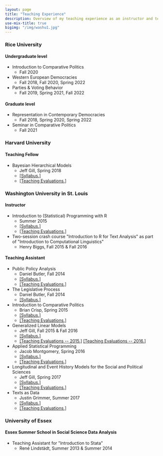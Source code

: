 ```yaml
---
layout: page
title: "Teaching Experience"
description: Overview of my teaching experience as an instructor and teaching assistant.
use-mix-title: true
bigimg: "/img/washu1.jpg"
---
```


### Rice University
#### Undergraduate level
* Introduction to Comparative Politics
  * Fall 2020
* Western European Democracies
  * Fall 2018, Fall 2020, Spring 2022
* Parties & Voting Behavior
  * Fall 2019, Spring 2021, Fall 2022
  
#### Graduate level
* Representation in Contemporary Democracies
  * Fall 2018, Spring 2020, Spring 2022
* Seminar in Comparative Politics
  * Fall 2021

### Harvard University
#### Teaching Fellow
* Bayesian Hierarchical Models
  * Jeff Gill, Spring 2018
  * <a href="http://jhomola.com/files/Syll-MLM.pdf" target="_blank">[Syllabus.]</a>
  * <a href="http://jhomola.com/files/Evals-Harvard.pdf" target="_blank">[Teaching Evaluations.]</a>

### Washington University in St. Louis
#### Instructor
* Introduction to (Statistical) Programming with R
  * Summer 2015
  * <a href="http://jhomola.com/files/Syll-IntroR.pdf" target="_blank">[Syllabus.]</a>
  * <a href="http://jhomola.com/files/Evals.pdf" target="_blank">[Teaching Evaluations.]</a>
* Two-session crash course "Introduction to R for Text Analysis" as part of "Introduction to Computational Linguistics"
  * Henry Biggs, Fall 2015 & Fall 2016

#### Teaching Assistant 
* Public Policy Analysis
  * Daniel Butler, Fall 2014
  * <a href="http://jhomola.com/files/Syll-Policy.pdf" target="_blank">[Syllabus.]</a>
  * <a href="http://jhomola.com/files/Evals.pdf#page=6" target="_blank">[Teaching Evaluations.]</a>
* The Legislative Process
  * Daniel Butler, Fall 2014
  * <a href="http://jhomola.com/files/Syll-Legislative.pdf" target="_blank">[Syllabus.]</a>
* Introduction to Comparative Politics
  * Brian Crisp, Spring 2015
  * <a href="http://jhomola.com/files/Syll-CP.pdf" target="_blank">[Syllabus.]</a>
  * <a href="http://jhomola.com/files/Evals.pdf#page=10" target="_blank">[Teaching Evaluations.]</a>
* Generalized Linear Models
  * Jeff Gill, Fall 2015 & Fall 2016
  * <a href="http://jhomola.com/files/Syll-MLE.pdf" target="_blank">[Syllabus.]</a>
  * <a href="http://jhomola.com/files/Evals.pdf#page=14" target="_blank">[Teaching Evaluations -- 2015.]</a> <a href="http://jhomola.com/files/Evals.pdf#page=22" target="_blank">[Teaching Evaluations -- 2016.]</a>
* Applied Statistical Programming
  * Jacob Montgomery, Spring 2016
  * <a href="http://jhomola.com/files/Syll-R.pdf" target="_blank">[Syllabus.]</a>
  * <a href="http://jhomola.com/files/Evals.pdf#page=18" target="_blank">[Teaching Evaluations.]</a>
* Longitudinal and Event History Models for the Social and Political Sciences
  * Jeff Gill, Spring 2017
  * <a href="http://jhomola.com/files/Syll-Survival.pdf" target="_blank">[Syllabus.]</a>
  * <a href="http://jhomola.com/files/Evals.pdf#page=28" target="_blank">[Teaching Evaluations.]</a>
* Texts as Data
  * Justin Grimmer, Summer 2017
  * <a href="http://jhomola.com/files/Syll-Text.pdf" target="_blank">[Syllabus.]</a>
  * <a href="http://jhomola.com/files/Evals.pdf#page=36" target="_blank">[Teaching Evaluations.]</a>

### University of Essex
#### Essex Summer School in Social Science Data Analysis
* Teaching Assistant for "Introduction to Stata"
  * René Lindstädt, Summer 2013 & Summer 2014
